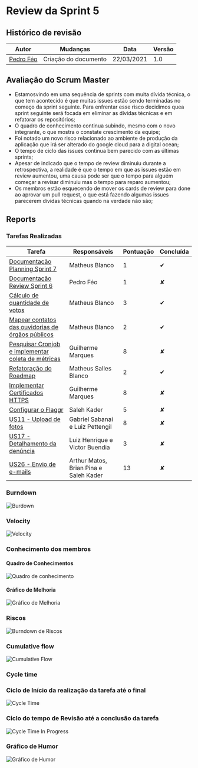 # Review da Sprint 5

## Histórico de revisão

| Autor                                | Mudanças             | Data       | Versão |
| ------------------------------------ | -------------------- | ---------- | ------ |
| [Pedro Féo](https://github.com/phe0) | Criação do documento | 22/03/2021 | 1.0    |

## Avaliação do Scrum Master

- Estamosvindo em uma sequência de sprints com muita dívida técnica, o que tem acontecido é que muitas issues estão sendo terminadas no começo da sprint seguinte. Para enfrentar esse risco decidimos quea sprint seguinte será focada em eliminar as dívidas técnicas e em refatorar os repositórios;
- O quadro de conhecimento continua subindo, mesmo com o novo integrante, o que mostra o constate crescimento da equipe;
- Foi notado um novo risco relacionado ao ambiente de produção da aplicação que irá ser alterado do google cloud para a digital ocean;
- O tempo de ciclo das issues continua bem parecido com as últimas sprints;
- Apesar de indicado que o tempo de review diminuiu durante a retrospectiva, a realidade é que o tempo em que as issues estão em review aumentou, uma causa pode ser que o tempo para alguém começar a revisar diminuiu mas o tempo para reparo aumentou;
- Os membros estão esquecendo de mover os cards de review para done ao aprovar um pull request, o que está fazendo algumas issues parecerem dívidas técnicas quando na verdade não são;

## Reports

### Tarefas Realizadas

| Tarefa                                                                                                        | Responsáveis                           | Pontuação | Concluída |
| ------------------------------------------------------------------------------------------------------------- | -------------------------------------- | --------- | --------- |
| [Documentação Planning Sprint 7](https://github.com/fga-eps-mds/EPS-2020-2-G2/issues/135)                     | Matheus Blanco                         | 1         | ✔         |
| [Documentação Review Sprint 6](https://github.com/fga-eps-mds/EPS-2020-2-G2/issues/134)                       | Pedro Féo                              | 1         | ✘         |
| [Cálculo de quantidade de votos](https://github.com/fga-eps-mds/EPS-2020-2-G2/issues/133)                     | Matheus Blanco                         | 3         | ✔         |
| [Mapear contatos das ouvidorias de órgãos públicos](https://github.com/fga-eps-mds/EPS-2020-2-G2/issues/132)  | Matheus Blanco                         | 2         | ✔         |
| [Pesquisar Cronjob e implementar coleta de métricas](https://github.com/fga-eps-mds/EPS-2020-2-G2/issues/131) | Guilherme Marques                      | 8         | ✘         |
| [Refatoração do Roadmap](https://github.com/fga-eps-mds/EPS-2020-2-G2/issues/130)                             | Matheus Salles Blanco                  | 2         | ✔         |
| [Implementar Certificados HTTPS](https://github.com/fga-eps-mds/EPS-2020-2-G2/issues/129)                     | Guilherme Marques                      | 8         | ✘         |
| [Configurar o Flaggr](https://github.com/fga-eps-mds/EPS-2020-2-G2/issues/129)                                | Saleh Kader                            | 5         | ✘         |
| [US11 - Upload de fotos](https://github.com/fga-eps-mds/EPS-2020-2-G2/issues/126)                             | Gabriel Sabanai e Luiz Pettengil       | 8         | ✘         |
| [US17 - Detalhamento da denúncia](https://github.com/fga-eps-mds/EPS-2020-2-G2/issues/125)                    | Luiz Henrique e Victor Buendia         | 3         | ✘         |
| [US26 - Envio de e-mails](https://github.com/fga-eps-mds/EPS-2020-2-G2/issues/124)                            | Arthur Matos, Brian Pina e Saleh Kader | 13        | ✘         |

### Burndown

![Burdown](../../assets/img/sprints/7/burndown.png)

### Velocity

![Velocity](../../assets/img/sprints/7/velocity.png)

### Conhecimento dos membros

#### Quadro de Conhecimentos

![Quadro de conhecimento](../../assets/img/sprints/7/conhecimento.png)

#### Gráfico de Melhoria

![Gráfico de Melhoria](../../assets/img/sprints/7/conhecimentoGraphic.png)

### Riscos

![Burndown de Riscos](../../assets/img/sprints/7/risk.png)

### Cumulative flow

![Cumulative Flow](../../assets/img/sprints/7/cumulativeFlow.png)

### Cycle time

### Ciclo de Início da realização da tarefa até o final

![Cycle Time](../../assets/img/sprints/7/cycleTime.png)

### Ciclo do tempo de Revisão até a conclusão da tarefa

![Cycle Time In Progress](../../assets/img/sprints/7/cycleTimeReview.png)

### Gráfico de Humor

![Gráfico de Humor](../../assets/img/sprints/7/humor.png)
